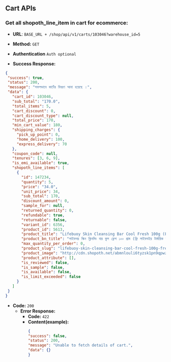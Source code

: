 **Cart APIs**
----

### Get all shopoth_line_item in cart for ecommerce:

* **URL**: `BASE_URL + /shop/api/v1/carts/103046?warehouse_id=5`

* **Method:** `GET`

* **Authentication**
  `Auth optional`

* **Success Response:**

 ```json
{
  "success": true,
  "status": 200,
  "message": "সফলভাবে কার্টের বিবরণ আনা হয়েছে ।",
  "data": {
    "cart_id": 103046,
    "sub_total": "170.0",
    "total_items": 5,
    "cart_discount": 0,
    "cart_discount_type": null,
    "total_price": 170,
    "min_cart_value": 180,
    "shipping_charges": {
      "pick_up_point": 0,
      "home_delivery": 100,
      "express_delivery": 70
    },
    "coupon_code": null,
    "tenures": [3, 6, 9],
    "is_emi_available": true,
    "shopoth_line_items": [
      {
        "id": 147234,
        "quantity": 5,
        "price": "34.0",
        "unit_price": 34,
        "sub_total": 170,
        "discount_amount": 0,
        "sample_for": null,
        "returned_quantity": 0,
        "refundable": true,
        "returnable": false,
        "variant_id": 6356,
        "product_id": 5613,
        "product_title": "Lifebuoy Skin Cleansing Bar Cool Fresh 100g (Free Lifebuoy Turmeric and honey 25gm)",
        "product_bn_title": "লাইফবয় স্কিন ক্লিনসিং বার কুল ফ্রেশ ১০০ গ্রাম (ফ্রি লাইফবইয় টার্মারিক অ্যান্ড হানি- ২৫ গ্রাম)",
        "max_quantity_per_order": 0,
        "product_slug": "lifebuoy-skin-cleansing-bar-cool-fresh-100g-free-lifebuoy-turmeric-and-honey-25gm",
        "product_image": "http://cdn.shopoth.net/abmnlouli6tyzsk1pn9qpwzq034i",
        "product_attribute": [],
        "is_reviewed": false,
        "is_sample": false,
        "is_available": false,
        "is_limit_exceeded": false
      }
    ]
  }
}
```

* **Code:** `200`
    * **Error Response:**
        * **Code:** `422`
        * **Content(example):**
             ```json 
          {
             "success": false,
             "status": 200,
             "message": "Unable to fetch details of cart.",
             "data": {}
          }
           ```
